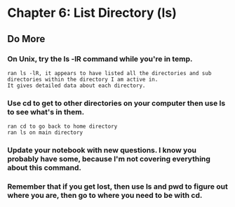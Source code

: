 
# Chapter 6: List Directory (ls)

## Do More

### On Unix, try the ls -lR command while you're in temp.

    ran ls -lR, it appears to have listed all the directories and sub directories within the directory I am active in.
    It gives detailed data about each directory.

### Use cd to get to other directories on your computer then use ls to see what's in them.

    ran cd to go back to home directory
    ran ls on main directory

### Update your notebook with new questions. I know you probably have some, because I'm not covering everything about this command.

### Remember that if you get lost, then use ls and pwd to figure out where you are, then go to where you need to be with cd.

